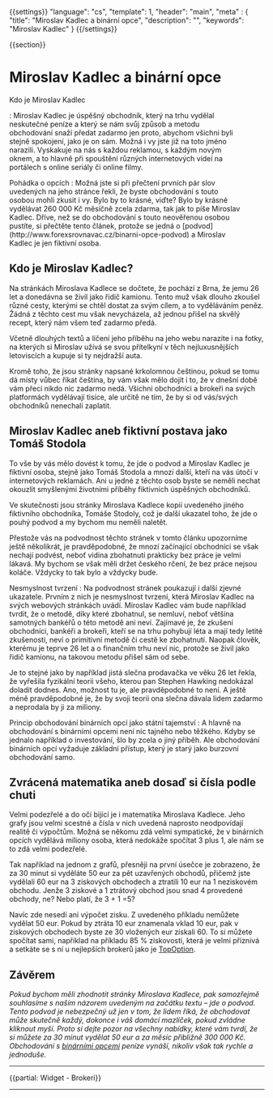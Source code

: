 {{settings}}
  "language": "cs",
  "template": 1,
  "header": "main",
  "meta" : {
    "title": "Miroslav Kadlec a binární opce",
    "description": "",
    "keywords": "Miroslav Kadlec"
  }
{{/settings}}

<div class="row">
<div class="col-md-9" role="main" markdown="1">

{{section}}
# Miroslav Kadlec a binární opce

<div class="row" style="width:92%">
  <div class="col-md-6" markdown="1">
Kdo je Miroslav Kadlec

:    Miroslav Kadlec je úspěšný obchodník, který na trhu vydělal neskutečné peníze a který se nám svůj způsob a metodu obchodování snaží předat zadarmo jen proto, abychom všichni byli stejně spokojení, jako je on sám. Možná i vy jste již na toto jméno narazili. Vyskakuje na nás s každou reklamou, s každým novým oknem, a to hlavně při spouštění různých internetových videí na portálech s online seriály či online filmy.

  
 </div>
  <div class="col-md-6" markdown="1">
Pohádka o opcích
:     
Možná jste si při přečtení prvních pár slov uvedených na jeho stránce řekli, že byste obchodování s touto osobou mohli zkusit i vy. Bylo by to krásné, viďte? Bylo by krásné vydělávat 260 000 Kč měsíčně zcela zdarma, tak jak to píše Miroslav Kadlec. Dříve, než se do obchodování s touto neověřenou osobou pustíte, si přečtěte tento článek, protože se jedná o [podvod](http://www.forexsrovnavac.cz/binarni-opce-podvod) a Miroslav Kadlec je jen fiktivní osoba.

</div>
</div>

## Kdo je Miroslav Kadlec?

Na stránkách Miroslava Kadlece se dočtete, že pochází z Brna, že jemu 26 let a donedávna se živil jako řidič kamionu. Tento muž však dlouho zkoušel různé cesty, kterými se chtěl dostat za svým cílem, a to vyděláváním peněz. Žádná z těchto cest mu však nevycházela, až jednou přišel na skvělý recept, který nám všem teď zadarmo předá.

Včetně dlouhých textů a líčení jeho příběhu na jeho webu narazíte i na fotky, na kterých si Miroslav užívá se svou přítelkyní v těch nejluxusnějších letoviscích a kupuje si ty nejdražší auta.

Kromě toho, že jsou stránky napsané krkolomnou češtinou, pokud se tomu dá místy vůbec říkat čeština, by vám však mělo dojít i to, že v dnešní době vám přeci nikdo nic zadarmo nedá. Všichni obchodníci a brokeři na svých platformách vydělávají tisíce, ale určitě ne tím, že by si od vás/svých obchodníků nenechali zaplatit.


## Miroslav Kadlec aneb fiktivní postava jako Tomáš Stodola


To vše by vás mělo dovést k tomu, že jde o podvod a Miroslav Kadlec je fiktivní osoba, stejně jako Tomáš Stodola a mnozí další, kteří na vás útočí v internetových reklamách. Ani u jedné z těchto osob byste se neměli nechat okouzlit smyšlenými životními příběhy fiktivních úspěšných obchodníků. 

Ve skutečnosti jsou stránky Miroslava Kadlece kopií uvedeného jiného fiktivního obchodníka, Tomáše Stodoly, což je další ukazatel toho, že jde o pouhý podvod a my bychom mu neměli naletět. 

Přestože vás na podvodnost těchto stránek v tomto článku upozorníme ještě několikrát, je pravděpodobné, že mnozí začínající obchodníci se však nechají podvést, neboť vidina zbohatnutí prakticky bez práce je velmi lákavá. My bychom se však měli držet českého rčení, že bez práce nejsou koláče. Vždycky to tak bylo a vždycky bude.


Nesmyslnost tvrzení
:   Na podvodnost stránek poukazují i další zjevné ukazatele. Prvním z nich je nesmyslnost tvrzení, která Miroslav Kadlec na svých webových stránkách uvádí. Miroslav Kadlec vám bude například tvrdit, že o metodě, díky které zbohatnul, se nemluví, neboť většina samotných bankéřů o této metodě ani neví. Zajímavé je, že zkušení obchodníci, bankéři a brokeři, kteří se na trhu pohybují léta a mají tedy letité zkušenosti, neví o primitivní metodě či cestě ke zbohatnutí. Naopak člověk, kterému je teprve 26 let a o finančním trhu neví nic, protože se živil jako řidič kamionu, na takovou metodu přišel sám od sebe.

Je to stejné jako by například jistá slečna prodavačka ve věku 26 let řekla, že vyřešila fyzikální teorii všeho, kterou pan Stephen Hawking nedokázal doladit dodnes. Ano, možnost tu je, ale pravděpodobné to není. A ještě méně pravděpodobné je, že by svoji teorii ona slečna dávala lidem zadarmo a neprodala by ji za miliony.

Princip obchodování binárních opcí jako státní tajemství
:   A hlavně na obchodování s binárními opcemi není nic tajného nebo těžkého. Kdyby se jednalo například o investování, šlo by zcela o jiný příběh. Ale obchodování binárních opcí vyžaduje základní přístup, který je starý jako burzovní obchodování samo.

## Zvrácená matematika aneb dosaď si čísla podle chuti

Velmi podezřelé a do očí bijící je i matematika Miroslava Kadlece. Jeho grafy jsou velmi scestné a čísla v nich uvedená naprosto neodpovídají realitě či výpočtům. Možná se někomu zdá velmi sympatické, že v binárních opcích vydělává miliony osoba, která nedokáže spočítat 3 plus 1, ale nám se to zdá velmi podezřelé.

Tak například na jednom z grafů, přesněji na první úsečce je zobrazeno, že za 30 minut si vyděláte 50 eur za pět uzavřených obchodů, přičemž jste vydělali 60 eur na 3 ziskových obchodech a ztratili 10 eur na 1 neziskovém obchodu. Jenže 3 ziskové a 1 ztrátový obchod jsou snad 4 provedené obchody, ne? Nebo platí, že 3 + 1 =5?

Navíc zde nesedí ani výpočet zisku. Z uvedeného příkladu nemůžete vydělat 50 eur. Pokud by ztráta 10 eur znamenala vklad 10 eur, pak v ziskových obchodech byste ze 30 vložených eur získali 60. To si můžete spočítat sami, například na příkladu 85 % ziskovosti, která je velmi příznivá a setkáte se s ní u nejlepších brokerů jako je [TopOption](http://www.forexsrovnavac.cz/topoption "Topoption recenze").

## Závěrem

*Pokud bychom měli zhodnotit stránky Miroslava Kadlece, pak samozřejmě souhlasíme s naším názorem uvedeným na začátku textu – jde o podvod. Tento podvod je nebezpečný už jen v tom, že lidem říká, že obchodovat může skutečně každý, dokonce i váš domácí mazlíček, pokud zvládne kliknout myší. Proto si dejte pozor na všechny nabídky, které vám tvrdí, že si můžete za 30 minut vydělat 50 eur a za měsíc přibližně 300 000 Kč. Obchodování s [binárními opcemi](http://www.forexsrovnavac.cz/binarni-opce "binární opce") peníze vynáší, nikoliv však tak rychle a jednoduše.*








</div>
<div class="col-md-3" markdown="10">

- - -

{{partial: Widget - Brokeri}}

<hr />



</div>
</div>
</div>